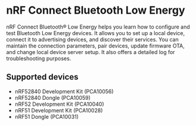 # nRF Connect Bluetooth Low Energy

nRF Connect Bluetooth® Low Energy helps you learn how to configure and test Bluetooth Low Energy devices. It allows you to set up a local device, connect it to advertising devices, and discover their services. You can maintain the connection parameters, pair devices, update firmware OTA, and change local device server setup. It also offers a detailed log for troubleshooting purposes.

## Supported devices

- nRF52840 Development Kit (PCA10056)
- nRF52840 Dongle (PCA10059)
- nRF52 Development Kit (PCA10040)
- nRF51 Development Kit (PCA10028)
- nRF51 Dongle (PCA10031)